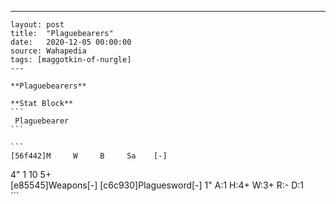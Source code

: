 ---
    layout: post
    title:  "Plaguebearers"
    date:   2020-12-05 00:00:00
    source: Wahapedia
    tags: [maggotkin-of-nurgle]
    ---
    
    **Plaguebearers**
    
    **Stat Block**
    ```
     Plaguebearer
    ```
    
    ```
    [56f442]M     W     B     Sa    [-]
4"    1     10    5+    
[e85545]Weapons[-]
[c6c930]Plaguesword[-]
1"     A:1    H:4+   W:3+   R:-    D:1   
    ```
    
    
    